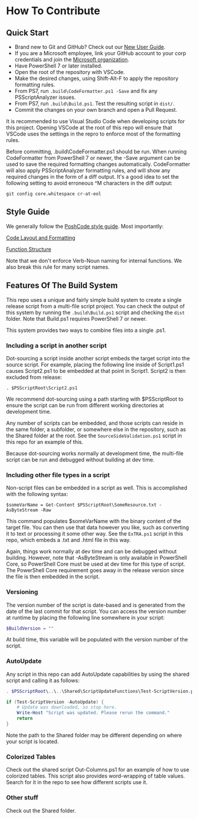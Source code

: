 # How To Contribute

## Quick Start

* Brand new to Git and GitHub? Check out our [New User Guide](https://microsoft.github.io/CSS-Exchange/NewUserGuide/).
* If you are a Microsoft employee, link your GitHub account to your corp credentials and join the [Microsoft organization](https://github.com/microsoft).
* Have PowerShell 7 or later installed.
* Open the root of the repository with VSCode.
* Make the desired changes, using Shift-Alt-F to apply the repository formatting rules.
* From PS7, run `.build\CodeFormatter.ps1 -Save` and fix any PSScriptAnalyzer issues.
* From PS7, run `.build\Build.ps1`. Test the resulting script in `dist/`.
* Commit the changes on your own branch and open a Pull Request.

It is recommended to use Visual Studio Code when developing scripts for this project. Opening VSCode at
the root of this repo will ensure that VSCode uses the settings in the repro to enforce most of the
formatting rules.

Before committing, .build\CodeFormatter.ps1 should be run. When running CodeFormatter from PowerShell 7
or newer, the -Save argument can be used to save the required formatting changes automatically. CodeFormatter
will also apply PSScriptAnalyzer formatting rules, and will show any required changes in the form of a diff
output. It's a good idea to set the following setting to avoid erroneous ^M characters in the diff output:

`git config core.whitespace cr-at-eol`

## Style Guide

We generally follow the [PoshCode style guide](https://github.com/PoshCode/PowerShellPracticeAndStyle/blob/master/Style-Guide/Introduction.md). Most importantly:

[Code Layout and Formatting](https://github.com/PoshCode/PowerShellPracticeAndStyle/blob/master/Style-Guide/Code-Layout-and-Formatting.md)

[Function Structure](https://github.com/PoshCode/PowerShellPracticeAndStyle/blob/master/Style-Guide/Function-Structure.md)

Note that we don't enforce Verb-Noun naming for internal functions. We also break this rule for many script names.

## Features Of The Build System

This repo uses a unique and fairly simple build system to create a single release script from a multi-file
script project. You can check the output of this system by running the `.build\Build.ps1` script and
checking the `dist` folder. Note that Build.ps1 requires PowerShell 7 or newer.

This system provides two ways to combine files into a single .ps1.

### Including a script in another script

Dot-sourcing a script inside another script embeds the target script into the source script. For example,
placing the following line inside of Script1.ps1 causes Script2.ps1 to be embedded at that point in Script1.
Script2 is then excluded from release:

`. $PSScriptRoot\Script2.ps1`

We recommend dot-sourcing using a path starting with $PSScriptRoot to ensure the script can be run
from different working directories at development time.

Any number of scripts can be embedded, and those scripts can reside in the same folder, a subfolder, or
somewhere else in the repository, such as the Shared folder at the root. See the
`SourceSideValidation.ps1` script in this repo for an example of this.

Because dot-sourcing works normally at development time, the multi-file script can be run and debugged
without building at dev time.

### Including other file types in a script

Non-script files can be embedded in a script as well. This is accomplished with the following syntax:

`$someVarName = Get-Content $PSScriptRoot\SomeResource.txt -AsByteStream -Raw`

This command populates $someVarName with the binary content of the target file. You can then use that
data however you like, such as converting it to text or processing it some other way. See the `ExTRA.ps1`
script in this repo, which embeds a .txt and .html file in this way.

Again, things work normally at dev time and can be debugged without building. However, note that
-AsByteStream is only available in PowerShell Core, so PowerShell Core must be used at dev time for
this type of script. The PowerShell Core requirement goes away in the release version since the file
is then embedded in the script.

### Versioning

The version number of the script is date-based and is generated from the date of the last commit for
that script. You can access the version number at runtime by placing the following line somewhere in your script:

```powershell
$BuildVersion = ""
```

At build time, this variable will be populated with the version number of the script.

### AutoUpdate

Any script in this repo can add AutoUpdate capabilities by using the shared script and calling it as follows:

```powershell
. $PSScriptRoot\..\..\Shared\ScriptUpdateFunctions\Test-ScriptVersion.ps1

if (Test-ScriptVersion -AutoUpdate) {
    # Update was downloaded, so stop here.
    Write-Host "Script was updated. Please rerun the command."
    return
}
```

Note the path to the Shared folder may be different depending on where your script is located.

### Colorized Tables

Check out the shared script Out-Columns.ps1 for an example of how to use colorized tables. This script also
provides word-wrapping of table values. Search for it in the repo to see how different scripts use it.

### Other stuff

Check out the Shared folder.
